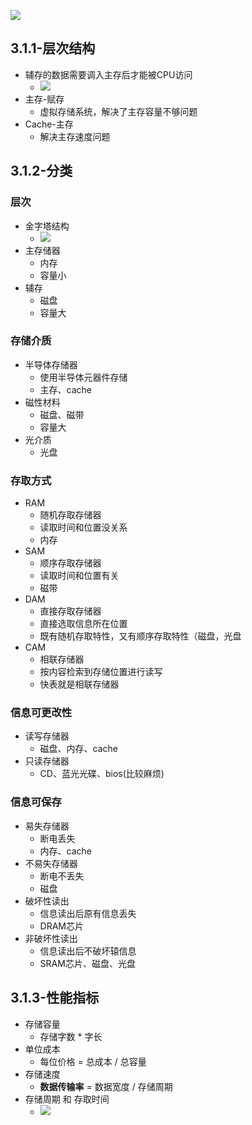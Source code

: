 ![](https://pic-1257412153.cos.ap-nanjing.myqcloud.com/images/2023/05/26/20230526130947-661859.png)


## 3.1.1-层次结构

- 辅存的数据需要调入主存后才能被CPU访问
	- ![](https://pic-1257412153.cos.ap-nanjing.myqcloud.com/images/2023/05/17/20230517235457-f0f71f.png)
- 主存-赋存
	- 虚拟存储系统，解决了主存容量不够问题
- Cache-主存
	- 解决主存速度问题


## 3.1.2-分类

### 层次
- 金字塔结构
	- ![](https://pic-1257412153.cos.ap-nanjing.myqcloud.com/images/2023/05/17/20230517235238-6ebb3a.png)
- 主存储器
	- 内存
	- 容量小
- 辅存
	- 磁盘
	- 容量大

### 存储介质

- 半导体存储器
	- 使用半导体元器件存储
	- 主存、cache
- 磁性材料
	- 磁盘、磁带
	- 容量大
- 光介质
	- 光盘
### 存取方式

- RAM
	- 随机存取存储器
	- 读取时间和位置没关系
	- 内存
- SAM
	- 顺序存取存储器
	- 读取时间和位置有关
	- 磁带
- DAM
	- 直接存取存储器
	- 直接选取信息所在位置
	- 既有随机存取特性，又有顺序存取特性（磁盘，光盘
- CAM
	- 相联存储器
	- 按内容检索到存储位置进行读写
	- 快表就是相联存储器

### 信息可更改性

- 读写存储器
	- 磁盘、内存、cache
- 只读存储器
	- CD、蓝光光碟、bios(比较麻烦)

### 信息可保存

- 易失存储器
	- 断电丢失
	- 内存、cache
- 不易失存储器
	- 断电不丢失
	- 磁盘
- 破坏性读出
	- 信息读出后原有信息丢失
	- DRAM芯片
- 非破坏性读出
	- 信息读出后不破坏辕信息
	- SRAM芯片、磁盘、光盘

## 3.1.3-性能指标

- 存储容量
	- 存储字数 * 字长
- 单位成本
	- 每位价格 = 总成本 / 总容量
- 存储速度
	- **数据传输率** = 数据宽度 / 存储周期
- 存储周期 和 存取时间
	- ![](https://pic-1257412153.cos.ap-nanjing.myqcloud.com/images/2023/05/18/20230518001300-0b5697.png)
